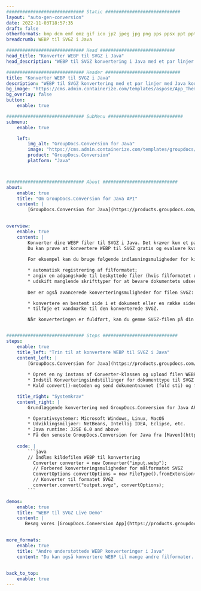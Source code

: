 ```yaml
---
############################# Static ############################
layout: "auto-gen-conversion"
date: 2022-11-03T18:57:35
draft: false
otherformats: bmp dcm emf emz gif ico jp2 jpeg jpg png pps ppsx ppt pptx psb psd svg svgz tga tif tiff webp wmf wmz
breadcrumb: WEBP til SVGZ i Java

############################# Head ############################
head_title: "Konverter WEBP til SVGZ i Java"
head_description: "WEBP til SVGZ konvertering i Java med et par linjer kode. Konverter over 160 filformater ved hjælp af GroupDocs dokumentkonverterings-API for Java"

############################# Header ############################
title: "Konverter WEBP til SVGZ i Java"
description: "WEBP til SVGZ konvertering med et par linjer med Java kode"
bg_image: "https://cms.admin.containerize.com/templates/aspose/App_Themes/V3/images/bg/header1.png"
bg_overlay: false
button:
    enable: true

############################# SubMenu ############################
submenu:
    enable: true

    left:
        img_alt: "GroupDocs.Conversion for Java"
        image: "https://cms.admin.containerize.com/templates/groupdocs/images/product-logos/90x90-noborder/groupdocs-conversion-java.png"
        product: "GroupDocs.Conversion"
        platform: "Java"



############################# About ############################
about:
    enable: true
    title: "Om GroupDocs.Conversion for Java API"
    content: |
        [GroupDocs.Conversion for Java](https://products.groupdocs.com/conversion/java/) er en avanceret filformatkonverterings-API til konvertering mellem populære billed- og dokumentformater såsom Microsoft Office, OpenDocument, PDF, HTML, e-mail, CAD. og meget mere med blot et par linjer kode. Den native API registrerer automatisk formaterne af de originale dokumenter og tilbyder mange muligheder for at tilpasse de konverterede dokumenter. Sammen med funktionen til at udtrække information fra et dokument, understøtter den også caching af konverteringsresultaterne til den lokale disk som standard. Enhver form for cachelagring kan dog understøttes ved at implementere de passende grænseflader - Amazon S3, Dropbox, Google Drive, Windows Azure, Reddis eller andre.
    

overview:
    enable: true
    content: |
        Konverter dine WEBP filer til SVGZ i Java. Det kræver kun et par linjer med Java kode på enhver platform efter eget valg, såsom Windows, Linux, macOS.
        Du kan prøve at konvertere WEBP til SVGZ gratis og evaluere kvaliteten af ​​konverteringsresultaterne. Sammen med simple filkonverteringsscripts kan du prøve mere sofistikerede muligheder for at indlæse WEBP-kildefilen og gemme SVGZ-outputtet. 
        
        For eksempel kan du bruge følgende indlæsningsmuligheder for kilden WEBP:

        * automatisk registrering af filformatet;
        * angiv en adgangskode til beskyttede filer (hvis filformatet understøtter det);
        * udskift manglende skrifttyper for at bevare dokumentets udseende.
        
        Der er også avancerede konverteringsmuligheder for filen SVGZ:

        * konvertere en bestemt side i et dokument eller en række sider;
        * tilføje et vandmærke til den konverterede SVGZ.

        Når konverteringen er fuldført, kan du gemme SVGZ-filen på din lokale filsti eller på et tredjepartslager såsom FTP, Amazon S3, Google Drive, Dropbox osv. Bemærk venligst - for at konvertere WEBP til SVGZ, behøver du ikke installere yderligere software, såsom MS Office, Open Office, Adobe Acrobat Reader osv.


############################# Steps ############################
steps:
    enable: true
    title_left: "Trin til at konvertere WEBP til SVGZ i Java"
    content_left: |
        [GroupDocs.Conversion for Java](https://products.groupdocs.com/conversion/java/) giver udviklere mulighed for nemt at konvertere WEBP fil til SVGZ med et par linjer kode.
        
        * Opret en ny instans af Converter-klassen og upload filen WEBP med den fulde sti
        * Indstil Konverteringsindstillinger for dokumenttype til SVGZ
        * Kald convert()-metoden og send dokumentnavnet (fuld sti) og formatet (SVGZ) som en parameter

    title_right: "Systemkrav"
    content_right: |
        Grundlæggende konvertering med GroupDocs.Conversion for Java API kan udføres med blot et par linjer kode. Vores API'er understøttes på alle større platforme og operativsystemer. Før du udfører koden nedenfor, skal du sørge for, at du har følgende forudsætninger installeret på dit system.

        * Operativsystemer: Microsoft Windows, Linux, MacOS
        * Udviklingsmiljøer: NetBeans, Intellij IDEA, Eclipse, etc.
        * Java runtime: J2SE 6.0 and above
        * Få den seneste GroupDocs.Conversion for Java fra [Maven](https://repository.groupdocs.com/webapp/#/artifacts/browse/tree/General/repo/com/groupdocs/groupdocs-conversion)
         
    code: |
        ```java    
        // Indlæs kildefilen WEBP til konvertering
          Converter converter = new Converter("input.webp");
          // Forbered konverteringsmuligheder for målformatet SVGZ
          ConvertOptions convertOptions = new FileType().fromExtension("svgz").getConvertOptions();
          // Konverter til formatet SVGZ
          converter.convert("output.svgz", convertOptions);
        ```

demos:
    enable: true
    title: "WEBP til SVGZ Live Demo"
    content: |
       Besøg vores [GroupDocs.Conversion App](https://products.groupdocs.app/conversion/family) websted, og prøv WEBP til SVGZ konvertering nu. Den gratis demo har følgende fordele
          

more_formats:
    enable: true
    title: "Andre understøttede WEBP konverteringer i Java"
    content: "Du kan også konvertere WEBP til mange andre filformater. Se venligst listen nedenfor."
       
       
back_to_top:
    enable: true
---
```

